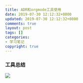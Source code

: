 ```yaml
---
title: ADR和orgmode工具使用
date: 2019-07-30 12:12:32+0800 
updated: 2019-07-30 12:12:32+0800
comments: true
layout: post
tags: []
categories: 
- 学习笔记
copyright: true
---
```


### 工具总结
![](http://www.plantuml.com/plantuml/proxy?cache=no&src=https://it-boyer.github.io/iDocs/uml/adr-mind.plantuml)

